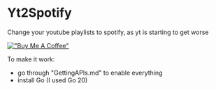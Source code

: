 # Yt2Spotify
Change your youtube playlists to spotify, as yt is starting to get worse

[!["Buy Me A Coffee"](https://www.buymeacoffee.com/assets/img/custom_images/orange_img.png)](https://www.buymeacoffee.com/mzdunek)

To make it work:
- go through "GettingAPIs.md" to enable everything
- install Go (I used Go 20)
